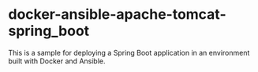 # docker-ansible-apache-tomcat-spring_boot
This is a sample for deploying a Spring Boot application in an environment built with Docker and Ansible.
